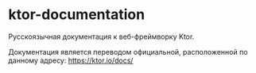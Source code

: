 # ktor-documentation

Русскоязычная документация к веб-фреймворку Ktor.

Документация является переводом официальной, расположенной по данному адресу: https://ktor.io/docs/
